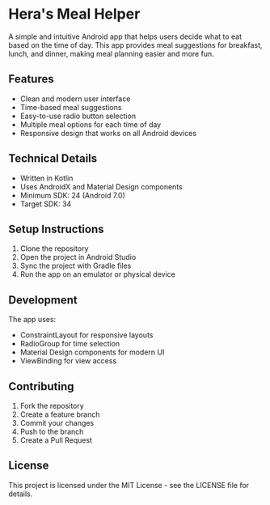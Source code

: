 # Hera's Meal Helper

A simple and intuitive Android app that helps users decide what to eat based on the time of day. This app provides meal suggestions for breakfast, lunch, and dinner, making meal planning easier and more fun.

## Features

- Clean and modern user interface
- Time-based meal suggestions
- Easy-to-use radio button selection
- Multiple meal options for each time of day
- Responsive design that works on all Android devices

## Technical Details

- Written in Kotlin
- Uses AndroidX and Material Design components
- Minimum SDK: 24 (Android 7.0)
- Target SDK: 34

## Setup Instructions

1. Clone the repository
2. Open the project in Android Studio
3. Sync the project with Gradle files
4. Run the app on an emulator or physical device

## Development

The app uses:
- ConstraintLayout for responsive layouts
- RadioGroup for time selection
- Material Design components for modern UI
- ViewBinding for view access

## Contributing

1. Fork the repository
2. Create a feature branch
3. Commit your changes
4. Push to the branch
5. Create a Pull Request

## License

This project is licensed under the MIT License - see the LICENSE file for details. 